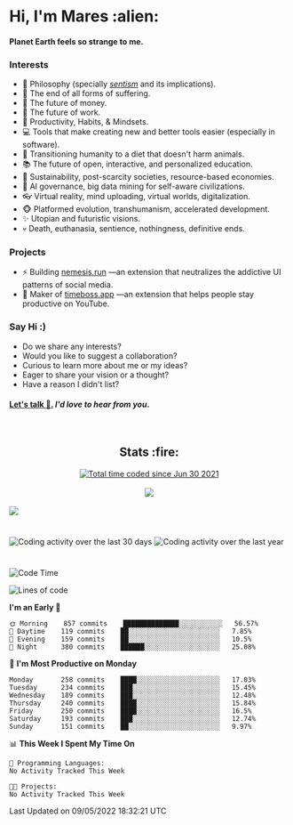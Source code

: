 <h1>Hi, I'm Mares :alien:</h1>

#### Planet Earth feels so strange to me.

### **Interests**

- 🌊 Philosophy (specially [_sentism_][sentismmedium] and its implications).
- 🎯 The end of all forms of suffering.
- 💸 The future of money.
- 💼 The future of work.
- 🧠 Productivity, Habits, & Mindsets.
- 💻 Tools that make creating new and better tools easier (especially in software).
- 🥗 Transitioning humanity to a diet that doesn't harm animals.
- 📚 The future of open, interactive, and personalized education.
- 🌱 Sustainability, post-scarcity societies, resource-based economies.
- 🤖 AI governance, big data mining for self-aware civilizations.
- 👓 Virtual reality, mind uploading, virtual worlds, digitalization.
- 🐵 Platformed evolution, transhumanism, accelerated development.
- ✨ Utopian and futuristic visions.
- 💀 Death, euthanasia, sentience, nothingness, definitive ends.


### **Projects**

- ⚡ Building [nemesis.run](https://nemesis.run) —an extension that neutralizes the addictive UI patterns of social media.
- 💎 Maker of [timeboss.app](https://timeboss.app) —an extension that helps people stay productive on YouTube.


### **Say Hi :)**

- Do we share any interests?
- Would you like to suggest a collaboration?
- Curious to learn more about me or my ideas?
- Eager to share your vision or a thought?
- Have a reason I didn't list?

#### [Let's talk :wave:.](mailto:mareszhar@gmail.com) _I'd love to hear from you_.

[sentismmedium]: https://medium.com/@mareszhar/born-a-prisoner-a-reflection-about-life-its-struggles-and-a-plan-to-escape-d8566ce9b026

<br>

<h2 align="center">Stats :fire:</h2>

<div align="center">
  <a href="https://wakatime.com/@cfdc0e0d-4860-4b62-9ff0-cb659185525e">
    <img src="https://wakatime.com/badge/user/cfdc0e0d-4860-4b62-9ff0-cb659185525e.svg" alt="Total time coded since Jun 30 2021" />
  </a>
</div>

<br>

<!-- 
Add or remove this: 
&dates=B1AAB3FF 
...or this...
&date_format=M%20j%5B%2C%20Y%5D
from the *streak stats URL below* if they get bugged and aren't updating: 
-->

<div align="center">
  <img src="https://github-readme-streak-stats.herokuapp.com?user=mareszhar&theme=black-ice&hide_border=true&stroke=FFFFFF15&ring=DF8FFE&fire=DF8FFE&currStreakLabel=DF8FFE&background=1A232A&currStreakNum=86FFAB&dates=B1AAB3FF&date_format=M%20j%5B%2C%20Y%5D">
</div>

<br>

<img src="https://activity-graph.herokuapp.com/graph?username=mareszhar&theme=nord&bg_color=00000000&color=979797&line=DF8FFE&point=00000000&area=true&hide_border=true">

<br>

<h1></h1>

<img src="https://wakatime.com/share/@mares/5df0ff02-9c79-41b4-b540-51dc9c65a57b.svg" alt="Coding activity over the last 30 days" />
<img src="https://wakatime.com/share/@mares/ea89ba71-f374-40af-930c-e0655909fe37.svg" alt="Coding activity over the last year" />

<h1></h1>

<!--START_SECTION:waka-->
![Code Time](http://img.shields.io/badge/Code%20Time-515%20hrs%2056%20mins-blue)

![Lines of code](https://img.shields.io/badge/From%20Hello%20World%20I%27ve%20Written-132%20Thousand%20lines%20of%20code-blue)

**I'm an Early 🐤** 

```text
🌞 Morning    857 commits    ██████████████░░░░░░░░░░░   56.57% 
🌆 Daytime    119 commits    ██░░░░░░░░░░░░░░░░░░░░░░░   7.85% 
🌃 Evening    159 commits    ██░░░░░░░░░░░░░░░░░░░░░░░   10.5% 
🌙 Night      380 commits    ██████░░░░░░░░░░░░░░░░░░░   25.08%

```
📅 **I'm Most Productive on Monday** 

```text
Monday       258 commits    ████░░░░░░░░░░░░░░░░░░░░░   17.03% 
Tuesday      234 commits    ███░░░░░░░░░░░░░░░░░░░░░░   15.45% 
Wednesday    189 commits    ███░░░░░░░░░░░░░░░░░░░░░░   12.48% 
Thursday     240 commits    ████░░░░░░░░░░░░░░░░░░░░░   15.84% 
Friday       250 commits    ████░░░░░░░░░░░░░░░░░░░░░   16.5% 
Saturday     193 commits    ███░░░░░░░░░░░░░░░░░░░░░░   12.74% 
Sunday       151 commits    ██░░░░░░░░░░░░░░░░░░░░░░░   9.97%

```


📊 **This Week I Spent My Time On** 

```text
💬 Programming Languages: 
No Activity Tracked This Week

🐱‍💻 Projects: 
No Activity Tracked This Week

```


 Last Updated on 09/05/2022 18:32:21 UTC
<!--END_SECTION:waka-->
